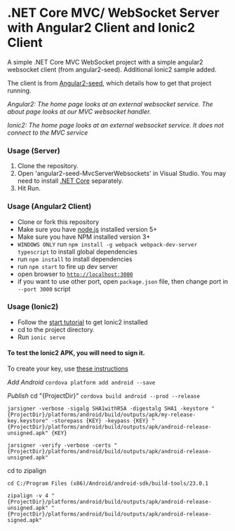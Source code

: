 # .NET Core MVC/ WebSocket Server with Angular2 Client and Ionic2 Client

A simple .NET Core MVC WebSocket project with a simple angular2 websocket client (from angular2-seed). Additional Ionic2 sample added. 

The client is from [Angular2-seed](https://github.com/angular/angular2-seed), which details how to get that project running. 

*Angular2: The home page looks at an external websocket service. The about page looks at our MVC websocket handler.*

*Ionic2: The home page looks at an external websocket service. It does not connect to the MVC service*

### Usage (Server)

1. Clone the repository.
2. Open 'angular2-seed-MvcServerWebsockets' in Visual Studio. You may need to install [.NET Core](https://www.microsoft.com/net/core#windows) separately.
3. Hit Run.


### Usage (Angular2 Client)
- Clone or fork this repository
- Make sure you have [node.js](https://nodejs.org/) installed version 5+
- Make sure you have NPM installed version 3+
- `WINDOWS ONLY` run `npm install -g webpack webpack-dev-server typescript` to install global dependencies
- run `npm install` to install dependencies
- run `npm start` to fire up dev server
- open browser to [`http://localhost:3000`](http://localhost:3000)
- if you want to use other port, open `package.json` file, then change port in `--port 3000` script



### Usage (Ionic2)

- Follow the [start tutorial](http://ionicframework.com/docs/v2/intro/installation/) to get Ionic2 installed 
- cd to the project directory.
- Run `ionic serve`


#### To test the Ionic2 APK, you will need to sign it.

To create your key, use [these instructions](http://stackoverflow.com/a/15330139/852806)

*Add Android*
`cordova platform add android --save`

*Publish*
cd "{ProjectDir}"
`cordova build android --prod --release`

`jarsigner -verbose -sigalg SHA1withRSA -digestalg SHA1 -keystore "{ProjectDir}/platforms/android/build/outputs/apk/my-release-key.keystore" -storepass {KEY} -keypass {KEY} "{ProjectDir}/platforms/android/build/outputs/apk/android-release-unsigned.apk" {KEY}`

`jarsigner -verify -verbose -certs "{ProjectDir}/platforms/android/build/outputs/apk/android-release-unsigned.apk"`

cd to zipalign

`cd C:/Program Files (x86)/Android/android-sdk/build-tools/23.0.1`

`zipalign -v 4 "{ProjectDir}/platforms/android/build/outputs/apk/android-release-unsigned.apk" "{ProjectDir}/platforms/android/build/outputs/apk/android-release-signed.apk"`

